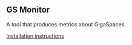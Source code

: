 GS Monitor
----------

A tool that produces metrics about GigaSpaces.

[Installation instructions](/GigaSpaces-ProfessionalServices/AdminApiMonitor/wiki/Installation)